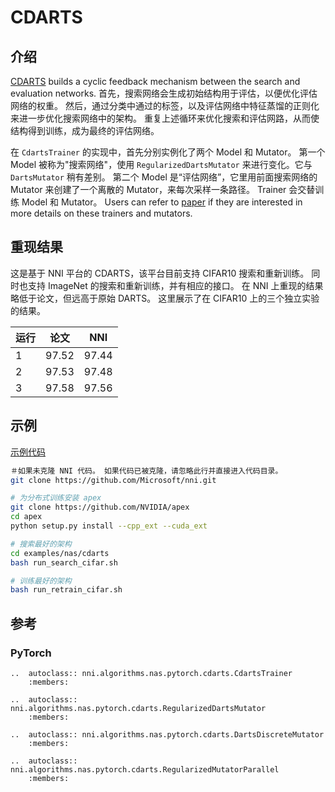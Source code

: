 
# CDARTS

## 介绍

[CDARTS](https://arxiv.org/pdf/2006.10724.pdf) builds a cyclic feedback mechanism between the search and evaluation networks. 首先，搜索网络会生成初始结构用于评估，以便优化评估网络的权重。 然后，通过分类中通过的标签，以及评估网络中特征蒸馏的正则化来进一步优化搜索网络中的架构。 重复上述循环来优化搜索和评估网路，从而使结构得到训练，成为最终的评估网络。

在 `CdartsTrainer` 的实现中，首先分别实例化了两个 Model 和 Mutator。 第一个 Model 被称为"搜索网络"，使用 `RegularizedDartsMutator` 来进行变化。它与 `DartsMutator` 稍有差别。 第二个 Model 是“评估网络”，它里用前面搜索网络的 Mutator 来创建了一个离散的 Mutator，来每次采样一条路径。 Trainer 会交替训练 Model 和 Mutator。 Users can refer to [paper](https://arxiv.org/pdf/2006.10724.pdf) if they are interested in more details on these trainers and mutators.

## 重现结果

这是基于 NNI 平台的 CDARTS，该平台目前支持 CIFAR10 搜索和重新训练。 同时也支持 ImageNet 的搜索和重新训练，并有相应的接口。 在 NNI 上重现的结果略低于论文，但远高于原始 DARTS。 这里展示了在 CIFAR10 上的三个独立实验的结果。

| 运行 |  论文   |  NNI  |
| -- |:-----:|:-----:|
| 1  | 97.52 | 97.44 |
| 2  | 97.53 | 97.48 |
| 3  | 97.58 | 97.56 |


## 示例

[示例代码](https://github.com/microsoft/nni/tree/master/examples/nas/cdarts)

```bash
＃如果未克隆 NNI 代码。 如果代码已被克隆，请忽略此行并直接进入代码目录。
git clone https://github.com/Microsoft/nni.git

# 为分布式训练安装 apex
git clone https://github.com/NVIDIA/apex
cd apex
python setup.py install --cpp_ext --cuda_ext

# 搜索最好的架构
cd examples/nas/cdarts
bash run_search_cifar.sh

# 训练最好的架构
bash run_retrain_cifar.sh
```

## 参考

### PyTorch

```eval_rst
..  autoclass:: nni.algorithms.nas.pytorch.cdarts.CdartsTrainer
    :members:

..  autoclass:: nni.algorithms.nas.pytorch.cdarts.RegularizedDartsMutator
    :members:

..  autoclass:: nni.algorithms.nas.pytorch.cdarts.DartsDiscreteMutator
    :members:

..  autoclass:: nni.algorithms.nas.pytorch.cdarts.RegularizedMutatorParallel
    :members:
```

